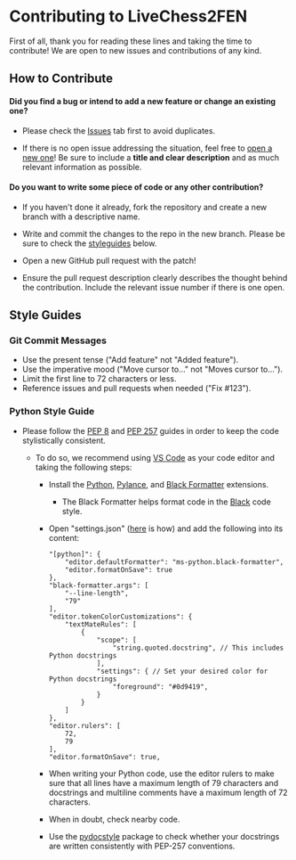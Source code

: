 # Contributing to LiveChess2FEN

First of all, thank you for reading these lines and taking the time to
 contribute! We are open to new issues and contributions of any kind.
 
## How to Contribute

#### **Did you find a bug or intend to add a new feature or change an existing one?**

- Please check the 
[Issues](https://github.com/davidmallasen/LiveChess2FEN/issues) tab first
to avoid duplicates.

- If there is no open issue addressing the situation, feel free to
[open a new one](https://github.com/davidmallasen/LiveChess2FEN/issues/new)!
Be sure to include a **title and clear description** and as much relevant 
information as possible. 

#### **Do you want to write some piece of code or any other contribution?**

- If you haven't done it already, fork the repository and create a new
 branch with a descriptive name.

- Write and commit the changes to the repo in the new branch. Please be sure
 to check the [styleguides](#style-guides) below.

- Open a new GitHub pull request with the patch!

- Ensure the pull request description clearly describes the thought behind
 the contribution. Include the relevant issue number if there is one open.

## Style Guides

### Git Commit Messages

- Use the present tense ("Add feature" not "Added feature").
- Use the imperative mood ("Move cursor to..." not "Moves cursor to...").
- Limit the first line to 72 characters or less.
- Reference issues and pull requests when needed ("Fix #123").

### Python Style Guide

- Please follow the [PEP 8](https://www.python.org/dev/peps/pep-0008/) and
[PEP 257](https://peps.python.org/pep-0257/) guides in order to keep the code
stylistically consistent.
  
    - To do so, we recommend using [VS Code](https://code.visualstudio.com/) as
    your code editor and taking the following steps:
      
      - Install the
      [Python](https://marketplace.visualstudio.com/items?itemName=ms-python.python),
      [Pylance](https://marketplace.visualstudio.com/items?itemName=ms-python.vscode-pylance),
      and [Black Formatter](https://marketplace.visualstudio.com/items?itemName=ms-python.black-formatter) extensions.

        - The Black Formatter helps format code in the
        [Black](https://github.com/psf/black/tree/main) code style.

      - Open "settings.json" ([here](https://stackoverflow.com/a/70629074) is
      how) and add the following into its content:

        ```
        "[python]": {
            "editor.defaultFormatter": "ms-python.black-formatter",
            "editor.formatOnSave": true
        },
        "black-formatter.args": [
            "--line-length",
            "79"
        ],
        "editor.tokenColorCustomizations": {
            "textMateRules": [
                {
                    "scope": [
                        "string.quoted.docstring", // This includes Python docstrings
                    ],
                    "settings": { // Set your desired color for Python docstrings
                        "foreground": "#0d9419",
                    }
                }
            ]
        },
        "editor.rulers": [
            72,
            79
        ],
        "editor.formatOnSave": true,
        ```

      - When writing your Python code, use the editor rulers to make sure that
      all lines have a maximum length of 79 characters and docstrings and
      multiline comments have a maximum length of 72 characters.

      - When in doubt, check nearby code.

      - Use the [pydocstyle](https://pypi.org/project/pydocstyle/) package to
      check whether your docstrings are written consistently with PEP-257
      conventions.
      